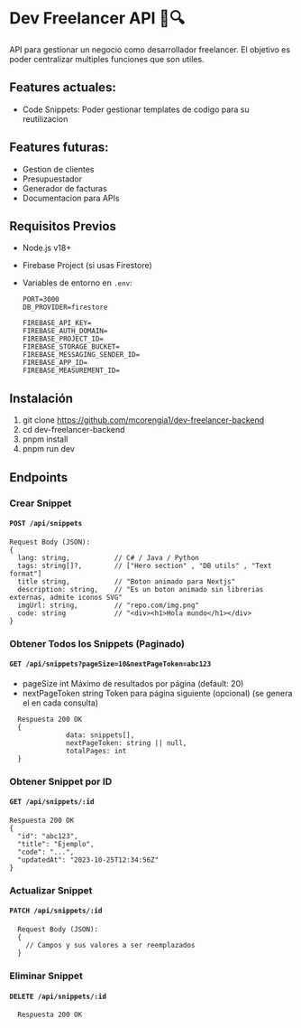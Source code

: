 # Dev Freelancer API 📄🔍

API para gestionar un negocio como desarrollador freelancer. El objetivo es poder centralizar multiples funciones que son utiles.

## Features actuales:
- Code Snippets: Poder gestionar templates de codigo para su reutilizacion

## Features futuras:
- Gestion de clientes
- Presupuestador
- Generador de facturas
- Documentacion para APIs

## Requisitos Previos
- Node.js v18+
- Firebase Project (si usas Firestore)
- Variables de entorno en `.env`:

  ```env  
  PORT=3000
  DB_PROVIDER=firestore
  
  FIREBASE_API_KEY=
  FIREBASE_AUTH_DOMAIN=
  FIREBASE_PROJECT_ID=
  FIREBASE_STORAGE_BUCKET=
  FIREBASE_MESSAGING_SENDER_ID=
  FIREBASE_APP_ID=
  FIREBASE_MEASUREMENT_ID=
  ```

## Instalación
1. git clone https://github.com/mcorengia1/dev-freelancer-backend
2. cd dev-freelancer-backend
3. pnpm install
4. pnpm run dev

## Endpoints
### Crear Snippet
#### `POST /api/snippets`
  ```
  Request Body (JSON):
  {
    lang: string,           // C# / Java / Python
    tags: string[]?,        // ["Hero section" , "DB utils" , "Text format"]
    title string,           // "Boton animado para Nextjs"
    description: string,    // "Es un boton animado sin librerias externas, admite iconos SVG"
    imgUrl: string,         // "repo.com/img.png"
    code: string            // "<div><h1>Hola mundo</h1></div>
  }
  ```

### Obtener Todos los Snippets (Paginado)
#### `GET /api/snippets?pageSize=10&nextPageToken=abc123`

- pageSize	    int	    Máximo de resultados por página (default: 20)
- nextPageToken	string	Token para página siguiente (opcional) (se genera el en cada consulta)

```
  Respuesta 200 OK
  {
              data: snippets[],
              nextPageToken: string || null,
              totalPages: int
  }
```

### Obtener Snippet por ID
#### `GET /api/snippets/:id`

```
Respuesta 200 OK
{
  "id": "abc123",
  "title": "Ejemplo",
  "code": "...",
  "updatedAt": "2023-10-25T12:34:56Z"
}
```

### Actualizar Snippet 
#### `PATCH /api/snippets/:id`
```
  Request Body (JSON):
  {
    // Campos y sus valores a ser reemplazados
  }
```

### Eliminar Snippet
#### `DELETE /api/snippets/:id`

```
  Respuesta 200 OK
```
